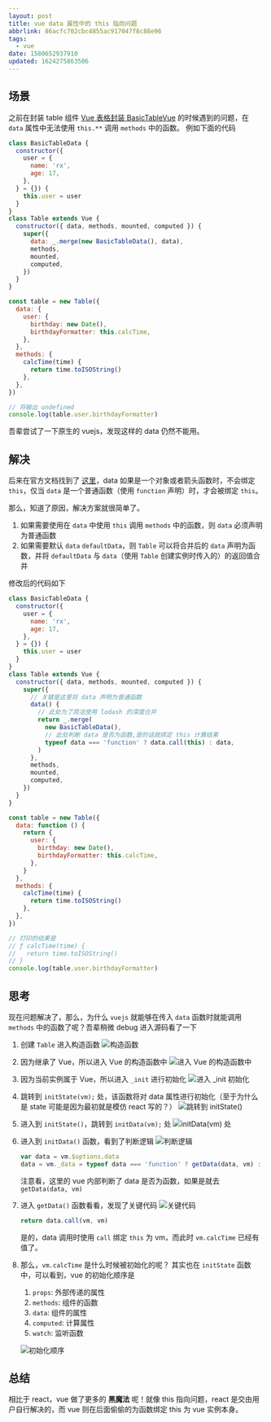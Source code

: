 ```yaml
---
layout: post
title: vue data 属性中的 this 指向问题
abbrlink: 86acfc702cbc4855ac917047f8c88e96
tags:
  - vue
date: 1580652937910
updated: 1624275863506
---
```


## 场景

之前在封装 table 组件 [Vue 表格封装 BasicTableVue](/p/90548a371a16435799bcbfae3e4dbfb6) 的时候遇到的问题，在 `data` 属性中无法使用 `this.**` 调用 `methods` 中的函数。
例如下面的代码

```js
class BasicTableData {
  constructor({
    user = {
      name: 'rx',
      age: 17,
    },
  } = {}) {
    this.user = user
  }
}
class Table extends Vue {
  constructor({ data, methods, mounted, computed }) {
    super({
      data: _.merge(new BasicTableData(), data),
      methods,
      mounted,
      computed,
    })
  }
}

const table = new Table({
  data: {
    user: {
      birthday: new Date(),
      birthdayFormatter: this.calcTime,
    },
  },
  methods: {
    calcTime(time) {
      return time.toISOString()
    },
  },
})

// 将输出 undefined
console.log(table.user.birthdayFormatter)
```

吾辈尝试了一下原生的 vuejs，发现这样的 data 仍然不能用。

## 解决

后来在官方文档找到了 [这里](https://cn.vuejs.org/v2/api/#data)，data 如果是一个对象或者箭头函数时，不会绑定 `this`，仅当 `data` 是一个普通函数（使用 `function` 声明）时，才会被绑定 `this`。

那么，知道了原因，解决方案就很简单了。

1.  如果需要使用在 `data` 中使用 `this` 调用 `methods` 中的函数，则 `data` 必须声明为普通函数
2.  如果需要默认 `data` `defaultData`，则 `Table` 可以将合并后的 `data` 声明为函数，并将 `defaultData` 与 `data`（使用 `Table` 创建实例时传入的）的返回值合并

修改后的代码如下

```js
class BasicTableData {
  constructor({
    user = {
      name: 'rx',
      age: 17,
    },
  } = {}) {
    this.user = user
  }
}
class Table extends Vue {
  constructor({ data, methods, mounted, computed }) {
    super({
      // 关键是这里将 data 声明为普通函数
      data() {
        // 此处为了简洁使用 lodash 的深度合并
        return _.merge(
          new BasicTableData(),
          // 此处判断 data 是否为函数,是的话就绑定 this 计算结果
          typeof data === 'function' ? data.call(this) : data,
        )
      },
      methods,
      mounted,
      computed,
    })
  }
}

const table = new Table({
  data: function () {
    return {
      user: {
        birthday: new Date(),
        birthdayFormatter: this.calcTime,
      },
    }
  },
  methods: {
    calcTime(time) {
      return time.toISOString()
    },
  },
})

// 打印的结果是
// ƒ calcTime(time) {
//   return time.toISOString()
// }
console.log(table.user.birthdayFormatter)
```

## 思考

现在问题解决了，那么，为什么 `vuejs` 就能够在传入 `data` 函数时就能调用 `methods` 中的函数了呢？吾辈稍微 debug 进入源码看了一下

1.  创建 `Table` 进入构造函数
    ![构造函数](https://cdn.jsdelivr.net/gh/rxliuli/img-bed/20190327085616.png)

2.  因为继承了 Vue，所以进入 Vue 的构造函数中
    ![进入 Vue 的构造函数中](https://cdn.jsdelivr.net/gh/rxliuli/img-bed/20190327085734.png)

3.  因为当前实例属于 Vue，所以进入 `_init` 进行初始化
    ![进入 \_init 初始化](https://cdn.jsdelivr.net/gh/rxliuli/img-bed/20190327085948.png)

4.  跳转到 `initState(vm);` 处，该函数将对 data 属性进行初始化（至于为什么是 state 可能是因为最初就是模仿 react 写的？）
    ![跳转到 initState()](https://cdn.jsdelivr.net/gh/rxliuli/img-bed/20190327090323.png)

5.  进入到 `initState()`，跳转到 `initData(vm);` 处
    ![initData(vm) 处](https://cdn.jsdelivr.net/gh/rxliuli/img-bed/20190327090559.png)

6.  进入到 `initData()` 函数，看到了判断逻辑
    ![判断逻辑](https://cdn.jsdelivr.net/gh/rxliuli/img-bed/20190327090946.png)

    ```js
    var data = vm.$options.data
    data = vm._data = typeof data === 'function' ? getData(data, vm) : data || {}
    ```

    注意看，这里的 vue 内部判断了 data 是否为函数，如果是就去 `getData(data, vm)`

7.  进入 `getData()` 函数看看，发现了关键代码
    ![关键代码](https://cdn.jsdelivr.net/gh/rxliuli/img-bed/20190327091155.png)

    ```js
    return data.call(vm, vm)
    ```

    是的，data 调用时使用 `call` 绑定 `this` 为 vm，而此时 `vm.calcTime` 已经有值了。

8.  那么，`vm.calcTime` 是什么时候被初始化的呢？
    其实也在 `initState` 函数中，可以看到，vue 的初始化顺序是

    1.  `props`: 外部传递的属性
    2.  `methods`: 组件的函数
    3.  `data`: 组件的属性
    4.  `computed`: 计算属性
    5.  `watch`: 监听函数

    ![初始化顺序](https://cdn.jsdelivr.net/gh/rxliuli/img-bed/20190327091843.png)

## 总结

相比于 react，vue 做了更多的 **黑魔法** 呢！就像 this 指向问题，react 是交由用户自行解决的，而 vue 则在后面偷偷的为函数绑定 this 为 vue 实例本身。
